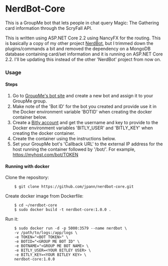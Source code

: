 # NerdBot-Core

This is a GroupMe bot that lets people in chat query Magic: The Gathering card information through the ScryFall API.

This is written using ASP.NET Core 2.2 using NancyFX for the routing. This is basically a copy of my other project [NerdBot](https://github.com/jpann/NerdBot), but I trimmed down the plugins/commands a bit and removed the dependency on a MongoDB database containing card/set information and it is running on ASP.NET Core 2.2. I'll be updating this instead of the other 'NerdBot' project from now on.

### Usage

#### Steps

1. Go to [GroupMe's bot site](https://dev.groupme.com/bots) and create a new bot and assign it to your GroupMe group.
2.  Make note of the 'Bot ID' for the bot you created and provide use it in the Docker environment variable 'BOTID' when creating the docker container below.
3. Create a [Bitly account](https://dev.bitly.com/get_started.html) and get the username and key to provide to the Docker environment variables 'BITLY_USER' and 'BITLY_KEY' when creating the docker container.
4. Create the container using the instructions below.
4. Set your GroupMe bot's 'Callback URL' to the external IP address for the host running the container followed by '/bot/<TOKEN>'. For example, https://myhost.com/bot/TOKEN

#### Running with docker

Clone the repository:
```
    $ git clone https://github.com/jpann/nerdbot-core.git
```

Create docker image from Dockerfile:
```
    $ cd ~/nerdbot-core
    $ sudo docker build -t nerdbot-core:1.0.0 .
```

Run it:
```
    $ sudo docker run -d -p 5000:3579 --name nerdbot \
	-v /path/to/logs:/app/logs \
	-e TOKEN="<BOT TOKEN>" \
	-e BOTID="<GROUP ME BOT ID" \
	-e BOTNAME="<GROUP ME BOT NAME> \
	-e BITLY_USER=<YOUR BITLEY USER> \
	-e BITLY_KEY=<YOUR BITLEY KEY> \
	nerdbot-core:1.0.0
```




